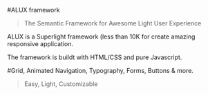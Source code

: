 #ALUX framework

> The Semantic Framework for Awesome Light User Experience

ALUX is a Superlight framework (less than 10K for create amazing responsive application.

The framework is buildt with HTML/CSS and pure Javascript.

#Grid, Animated Navigation, Typography, Forms, Buttons & more.
> Easy, Light, Customizable 
